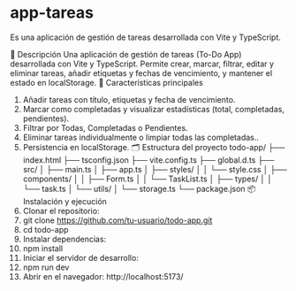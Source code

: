 # app-tareas
Es una aplicación de gestión de tareas desarrollada con Vite y TypeScript.

📖 Descripción
Una aplicación de gestión de tareas (To-Do App) desarrollada con Vite y TypeScript. Permite crear, marcar, filtrar, editar y eliminar tareas, añadir etiquetas y fechas de vencimiento, y mantener el estado en localStorage.
🚀 Características principales
1.	Añadir tareas con título, etiquetas y fecha de vencimiento.
2.	Marcar como completadas y visualizar estadísticas (total, completadas, pendientes).
3.	Filtrar por Todas, Completadas o Pendientes.
4.	Eliminar tareas individualmente o limpiar todas las completadas..
5.	Persistencia en localStorage.
🗂 Estructura del proyecto
todo-app/
├── index.html
├── tsconfig.json
├── vite.config.ts
├── global.d.ts
├── src/
│   ├── main.ts
│   ├── app.ts
│   ├── styles/
│   │   └── style.css
│   ├── components/
│   │   ├── Form.ts
│   │   └── TaskList.ts
│   ├── types/
│   │   └── task.ts
│   └── utils/
│       └── storage.ts
└── package.json
📦 Instalación y ejecución
1.	Clonar el repositorio:
2.	git clone https://github.com/tu-usuario/todo-app.git
3.	cd todo-app
4.	Instalar dependencias:
5.	npm install
6.	Iniciar el servidor de desarrollo:
7.	npm run dev
8.	Abrir en el navegador: http://localhost:5173/
